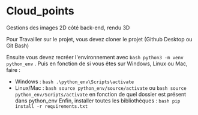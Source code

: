 # Cloud_points

Gestions des images 2D côté back-end, rendu 3D

Pour Travailler sur le projet, vous devez cloner le projet (Github Desktop ou Git Bash)

Ensuite vous devez recréer l'environnement avec 
```bash python3 -m venv python_env```
.
Puis en fonction de si vous êtes sur Windows, Linux ou Mac, faire : 
  - Windows :
```bash .\python_env\Scripts\activate```
  - Linux/Mac :
```bash source python_env/source/activate``` ou
```bash source python_env/Scripts/activate```
en fonction de quel dossier est présent dans python_env
Enfin, installer toutes les bibliothèques :
```bash pip install -r requirements.txt```
